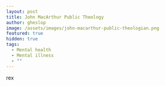 ```yaml
---
layout: post
title: John MacArthur Public Theology
author: gheslop
image: /assets/images/john-macarthur-public-theologian.png
featured: true
hidden: true
tags:
  - Mental health
  - Mental illness
  - ""
---
```

rex